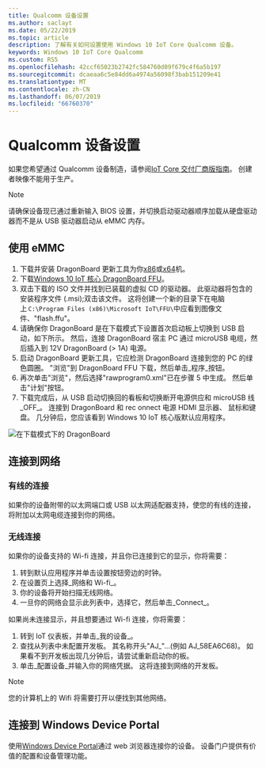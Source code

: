```yaml
---
title: Qualcomm 设备设置
ms.author: saclayt
ms.date: 05/22/2019
ms.topic: article
description: 了解有关如何设置使用 Windows 10 IoT Core Qualcomm 设备。
keywords: Windows 10 IoT Core Qualcomm
ms.custom: RS5
ms.openlocfilehash: 42ccf65023b2742fc584760d09f679c4f6a5b197
ms.sourcegitcommit: dcaeaa6c5e84dd6a4974a56098f3bab151209e41
ms.translationtype: MT
ms.contentlocale: zh-CN
ms.lasthandoff: 06/07/2019
ms.locfileid: "66760370"
---
```

# <a name="setting-up-a-qualcomm-device"></a>Qualcomm 设备设置

如果您希望通过 Qualcomm 设备制造，请参阅[IoT Core 交付厂商版指南](https://docs.microsoft.com/en-us/windows-hardware/manufacture/iot/iot-core-manufacturing-guide)。 创建者映像不能用于生产。

> [!NOTE]
> 请确保设备现已通过重新输入 BIOS 设置，并切换启动驱动器顺序加载从硬盘驱动器而不是从 USB 驱动器启动从 eMMC 内存。

## <a name="using-emmc"></a>使用 eMMC

1. 下载并安装 DragonBoard 更新工具为你[x86](https://developer.qualcomm.com/download/db410c/windows-10-iot-update-tool-dragonboard-410c-x86.zip)或[x64](https://developer.qualcomm.com/download/db410c/windows-10-iot-update-tool-dragonboard-410c-x64.zip)机。
2. 下载[Windows 10 IoT 核心 DragonBoard FFU](https://docs.microsoft.com/en-us/windows/iot-core/downloads)。
3. 双击下载的 ISO 文件并找到已装载的虚拟 CD 的驱动器。 此驱动器将包含的安装程序文件 (.msi);双击该文件。 这将创建一个新的目录下在电脑上 `C:\Program Files (x86)\Microsoft IoT\FFU\`中应看到图像文件、"flash.ffu"。
4. 请确保你 DragonBoard 是在下载模式下设置首次启动板上切换到 USB 启动，如下所示。 然后，连接 DragonBoard 宿主 PC 通过 microUSB 电缆，然后插入到 12V DragonBoard (> 1A) 电源。
5. 启动 DragonBoard 更新工具，它应检测 DragonBoard 连接到您的 PC 的绿色圆圈。 "浏览"到 DragonBoard FFU 下载，然后单击_程序_按钮。
6. 再次单击"浏览"，然后选择"rawprogram0.xml"已在步骤 5 中生成。 然后单击"计划"按钮。
7. 下载完成后，从 USB 启动切换回的看板和切换断开电源供应和 microUSB 线_OFF_。 连接到 DragonBoard 和 rec onnect 电源 HDMI 显示器、 鼠标和键盘。 几分钟后，您应该看到 Windows 10 IoT 核心版默认应用程序。 

![在下载模式下的 DragonBoard](../media/DeviceSetup/db1.png)

## <a name="connect-to-a-network"></a>连接到网络

### <a name="wired-connection"></a>有线的连接
如果你的设备附带的以太网端口或 USB 以太网适配器支持，使您的有线的连接，将附加以太网电缆连接到你的网络。

### <a name="wireless-connection"></a>无线连接
如果你的设备支持的 Wi-fi 连接，并且你已连接到它的显示，你将需要：

1. 转到默认应用程序并单击设置按钮旁边的时钟。
2. 在设置页上选择_网络和 Wi-fi_。
3. 你的设备将开始扫描无线网络。
4. 一旦你的网络会显示此列表中，选择它，然后单击_Connect_。

如果尚未连接显示，并且想要通过 Wi-fi 连接，你将需要：

1. 转到 IoT 仪表板，并单击_我的设备_。
2. 查找从列表中未配置开发板。 其名称开头"AJ_"...(例如 AJ_58EA6C68)。 如果看不到开发板出现几分钟后，请尝试重新启动你的板。
3. 单击_配置设备_并输入你的网络凭据。 这将连接到网络的开发板。

> [!NOTE]
> 您的计算机上的 Wifi 将需要打开以便找到其他网络。

## <a name="connect-to-windows-device-portal"></a>连接到 Windows Device Portal

使用[Windows Device Portal](../manage-your-device/DevicePortal.md)通过 web 浏览器连接你的设备。 设备门户提供有价值的配置和设备管理功能。 



